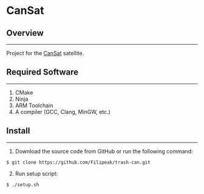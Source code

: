 # CanSat

## Overview

***

Project for the [CanSat](https://www.esa.int/Education/CanSat) satellite.

## Required Software

***

1. CMake
2. Ninja
3. ARM Toolchain
4. A compiler (GCC, Clang, MinGW, etc.)

## Install

***

1. Download the source code from GitHub or run the following command:

``` console
$ git clone https://github.com/Filipeak/trash-can.git
```

2. Run setup script:

``` console
$ ./setup.sh
```